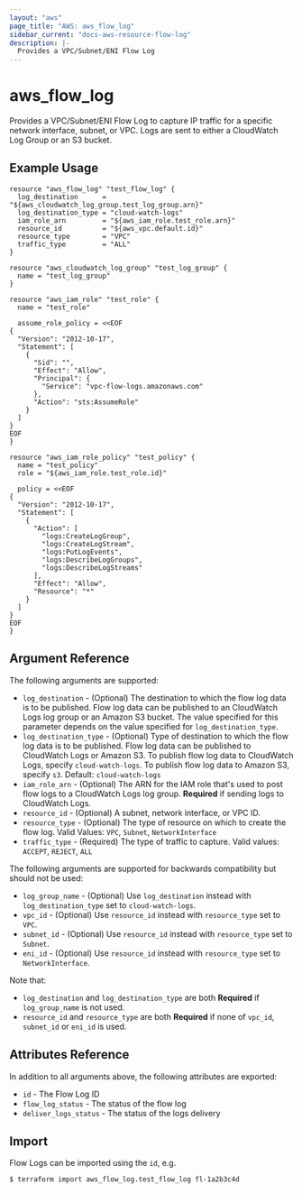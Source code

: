 ```yaml
---
layout: "aws"
page_title: "AWS: aws_flow_log"
sidebar_current: "docs-aws-resource-flow-log"
description: |-
  Provides a VPC/Subnet/ENI Flow Log
---
```


# aws_flow_log

Provides a VPC/Subnet/ENI Flow Log to capture IP traffic for a specific network
interface, subnet, or VPC. Logs are sent to either a CloudWatch Log Group
or an S3 bucket.

## Example Usage

```hcl
resource "aws_flow_log" "test_flow_log" {
  log_destination      = "${aws_cloudwatch_log_group.test_log_group.arn}"
  log_destination_type = "cloud-watch-logs"
  iam_role_arn         = "${aws_iam_role.test_role.arn}"
  resource_id          = "${aws_vpc.default.id}"
  resource_type        = "VPC"
  traffic_type         = "ALL"
}

resource "aws_cloudwatch_log_group" "test_log_group" {
  name = "test_log_group"
}

resource "aws_iam_role" "test_role" {
  name = "test_role"

  assume_role_policy = <<EOF
{
  "Version": "2012-10-17",
  "Statement": [
    {
      "Sid": "",
      "Effect": "Allow",
      "Principal": {
        "Service": "vpc-flow-logs.amazonaws.com"
      },
      "Action": "sts:AssumeRole"
    }
  ]
}
EOF
}

resource "aws_iam_role_policy" "test_policy" {
  name = "test_policy"
  role = "${aws_iam_role.test_role.id}"

  policy = <<EOF
{
  "Version": "2012-10-17",
  "Statement": [
    {
      "Action": [
        "logs:CreateLogGroup",
        "logs:CreateLogStream",
        "logs:PutLogEvents",
        "logs:DescribeLogGroups",
        "logs:DescribeLogStreams"
      ],
      "Effect": "Allow",
      "Resource": "*"
    }
  ]
}
EOF
}
```

## Argument Reference

The following arguments are supported:

* `log_destination` - (Optional) The destination to which the flow log data is to
  be published. Flow log data can be published to an CloudWatch Logs log group or
  an Amazon S3 bucket. The value specified for this parameter depends on the value
  specified for `log_destination_type`.
* `log_destination_type` - (Optional) Type of destination to which the flow log
  data is to be published. Flow log data can be published to CloudWatch Logs or
  Amazon S3. To publish flow log data to CloudWatch Logs, specify `cloud-watch-logs`.
  To publish flow log data to Amazon S3, specify `s3`. Default: `cloud-watch-logs`
* `iam_role_arn` - (Optional) The ARN for the IAM role that's used to post flow
  logs to a CloudWatch Logs log group. **Required** if sending logs to
  CloudWatch Logs.
* `resource_id` - (Optional) A subnet, network interface, or VPC ID.
* `resource_type` - (Optional) The type of resource on which to create the flow log.
  Valid Values: `VPC`, `Subnet`, `NetworkInterface`
* `traffic_type` - (Required) The type of traffic to capture. Valid values:
  `ACCEPT`, `REJECT`, `ALL`

The following arguments are supported for backwards compatibility but should not be used:

* `log_group_name` - (Optional) Use `log_destination` instead with `log_destination_type` set to `cloud-watch-logs`.
* `vpc_id` - (Optional) Use `resource_id` instead with `resource_type` set to `VPC`.
* `subnet_id` - (Optional) Use `resource_id` instead with `resource_type` set to `Subnet`.
* `eni_id` - (Optional) Use `resource_id` instead with `resource_type` set to `NetworkInterface`.

Note that:

* `log_destination` and `log_destination_type` are both **Required** if `log_group_name` is not used.
* `resource_id` and `resource_type` are both **Required** if none of `vpc_id`, `subnet_id` or `eni_id` is used.

## Attributes Reference

In addition to all arguments above, the following attributes are exported:

* `id` - The Flow Log ID
* `flow_log_status` - The status of the flow log
* `deliver_logs_status` - The status of the logs delivery

## Import

Flow Logs can be imported using the `id`, e.g.

```
$ terraform import aws_flow_log.test_flow_log fl-1a2b3c4d
```
